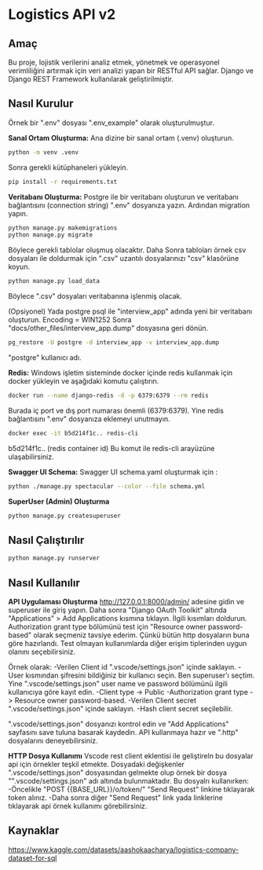 # Logistics API v2

## Amaç
Bu proje, lojistik verilerini analiz etmek, yönetmek ve operasyonel verimliliğini artırmak için veri analizi yapan bir RESTful API sağlar. Django ve Django REST Framework kullanılarak geliştirilmiştir.

## Nasıl Kurulur
Örnek bir ".env" dosyası ".env_example" olarak oluşturulmuştur.

**Sanal Ortam Oluşturma:**
Ana dizine bir sanal ortam (.venv) oluşturun.
```bash
python -m venv .venv
```
Sonra gerekli kütüphaneleri yükleyin.
```bash
pip install -r requirements.txt
```

**Veritabanı Oluşturma:**
Postgre ile bir veritabanı oluşturun ve veritabanı bağlantısını (connection string) ".env" dosyanıza yazın. Ardından migration yapın.
```bash
python manage.py makemigrations
python manage.py migrate
```
Böylece gerekli tablolar oluşmuş olacaktır. 
Daha Sonra tabloları örnek csv dosyaları ile doldurmak için ".csv" uzantılı dosyalarınızı "csv" klasörüne koyun.
```bash
python manage.py load_data
```
Böylece ".csv" dosyaları veritabanına işlenmiş olacak.

(Opsiyonel)
Yada postgre psql ile "interview_app" adında yeni bir veritabanı oluşturun. Encoding = WIN1252
Sonra "docs/other_files/interview_app.dump" dosyasına geri dönün.
```bash
pg_restore -U postgre -d interview_app -v interview_app.dump
```
"postgre" kullanıcı adı.

**Redis:**
Windows işletim sisteminde docker içinde redis kullanmak için docker yükleyin ve aşağıdaki komutu çalıştırın.
``` bash
docker run --name django-redis -d -p 6379:6379 --rm redis
```
Burada iç port ve dış port numarası önemli (6379:6379). Yine redis bağlantısını ".env" dosyanıza eklemeyi unutmayın.

```bash
docker exec -it b5d214f1c.. redis-cli
```
b5d214f1c.. (redis container id)
Bu komut ile redis-cli arayüzüne ulaşabilirsiniz.

**Swagger UI Schema:**
Swagger UI schema.yaml oluşturmak için :
```bash
python ./manage.py spectacular --color --file schema.yml
```
**SuperUser (Admin) Oluşturma**
```bash
python manage.py createsuperuser
```

## Nasıl Çalıştırılır

```bash
python manage.py runserver
```
## Nasıl Kullanılır

**API Uygulaması Oluşturma**
http://127.0.0.1:8000/admin/ adesine gidin ve superuser ile giriş yapın. Daha sonra "Django OAuth Toolkit" altında "Applications" > Add Applications kısmına tıklayın.
İlgili kısımları doldurun. Authorization grant type bölümünü test için "Resource owner password-based" olarak seçmeniz tavsiye ederim. Çünkü bütün http dosyaların buna göre hazırlandı. Test olmayan kullanımlarda diğer erişim tiplerinden uygun olanını seçebilirsiniz.

Örnek olarak:
-Verilen Client id ".vscode/settings.json" içinde saklayın.
-User kısmından şifresini bildiğiniz bir kullanıcı seçin. Ben superuser'ı seçtim. Yine ".vscode/settings.json" user name ve password bölümünü ilgili kullanıcıya göre kayıt edin.
-Client type -> Public
-Authorization grant type -> Resource owner password-based.
-Verilen Client secret ".vscode/settings.json" içinde saklayın.
-Hash client secret seçilebilir.

".vscode/settings.json" dosyanızı kontrol edin ve "Add Applications" sayfasını save tuluna basarak kaydedin. API kullanmaya hazır ve ".http" dosyalarını deneyebilirsiniz. 

**HTTP Dosya Kullanımı**
Vscode rest client eklentisi ile geliştireln bu dosyalar api için örnekler teşkil etmekte. Dosyadaki değişkenler ".vscode/settings.json" dosyasından gelmekte olup örnek bir dosya "".vscode/settings.json" adı altında bulunmaktadır. Bu dosyalrı kullanırken:
-Öncelikle "POST {{BASE_URL}}/o/token/" "Send Request" linkine tıklayarak token alınız.
-Daha sonra diğer "Send Request" link yada linklerine tıklayarak api örnek kullanımı görebilirsiniz.

## Kaynaklar
https://www.kaggle.com/datasets/aashokaacharya/logistics-company-dataset-for-sql